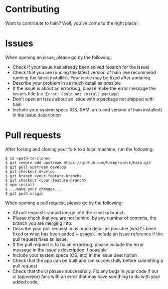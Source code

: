 # Contributing
Want to contribute to hain? Well, you've come to the right place!

# Issues
When opening an issue, please go by the following:

- Check if your issue has already been solved (search for the issue)
- Check that you are running the latest version of hain (we recommend running the latest installer). Your issue may be fixed after updating.
- Describe your problem in as much detail as possible
- If the issue is about an error/bug, please make the error message the issue’s title (i.e. `Error: Could not install package`)
- Don't open an issue about an issue with a package not shipped with hain
- Include your system specs (OS, RAM, arch and version of hain installed) in the issue description

# Pull requests
After forking and cloning your fork to a local machine, run the following:
```
$ cd <path-to-clone>
$ git remote add upstream https://github.com/hainproject/hain.git
$ git pull upstream develop
$ git checkout develop
$ git branch <your-feature-branch>
$ git checkout <your-feature-branch>
$ npm install
$ ...make your changes...
$ git push origin
```
When opening a pull request, please go by the following:

- All pull requests should merge into the `develop` branch
- Please check that you are not behind, by any number of commits, the branch you are merging into.
- Describe your pull request in as much detail as possible (what's been fixed or what has been added + usage). Include an issue reference if the pull request fixes an issue.
- If the pull request is to fix an error/bug, please include the error message in the issue's description if possible
- Include your system specs (OS, etc) in the issue description
- Check that the app can be built and ran successfully before submitting a pull request
- Check that the ci passes successfully. Fix any bugs in your code if our ci (appveyor) fails with an error that may have somthing to do with your added code.

